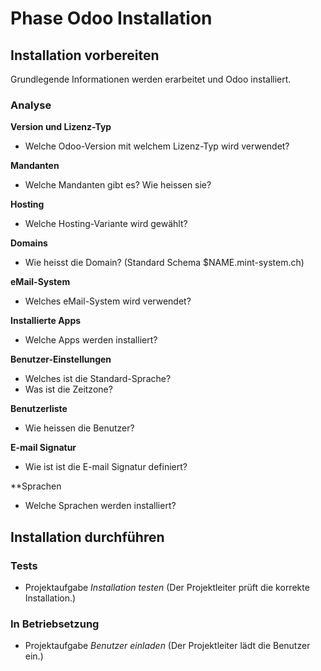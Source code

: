 # Phase Odoo Installation

## Installation vorbereiten

Grundlegende Informationen werden erarbeitet und Odoo installiert.

### Analyse

**Version und Lizenz-Typ**

- Welche Odoo-Version mit welchem Lizenz-Typ wird verwendet?

**Mandanten**

- Welche Mandanten gibt es? Wie heissen sie?

**Hosting**

- Welche Hosting-Variante wird gewählt?

**Domains**
 
- Wie heisst die Domain? (Standard Schema $NAME.mint-system.ch)

**eMail-System**

- Welches eMail-System wird verwendet?

**Installierte Apps**

- Welche Apps werden installiert?

**Benutzer-Einstellungen**

- Welches ist die Standard-Sprache?
- Was ist die Zeitzone?

**Benutzerliste**

- Wie heissen die Benutzer?

**E-mail Signatur**

- Wie ist ist die E-mail Signatur definiert?

**Sprachen

- Welche Sprachen werden installiert?

## Installation durchführen

### Tests

- Projektaufgabe *Installation testen* (Der Projektleiter prüft die korrekte Installation.)

 ### In Betriebsetzung
 
 - Projektaufgabe *Benutzer einladen* (Der Projektleiter lädt die Benutzer ein.)
    
